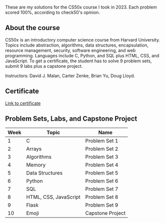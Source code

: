 These are my solutions for the CS50x course I took in 2023. Each problem scored 100%, according to check50's opinion. 

## About the course
CS50x is an introductory computer science course from Harvard University. Topics include abstraction, algorithms, data structures, encapsulation, resource management, security, software engineering, and web programming. Languages include C, Python, and SQL plus HTML, CSS, and JavaScript. To get a certificate, the student has to solve 9 problem sets, submit 9 labs plus a capstone project.

Instructors: David J. Malan, Carter Zenke, Brian Yu, Doug Lloyd.

## Certificate
[Link to certificate](https://certificates.cs50.io/6671bc59-3f97-4612-b8c2-d6aff957674d.pdf?size=letter)

## Problem Sets, Labs, and Capstone Project

| Week    | Topic | Name
| -------- | ------- | --------|
| 1 | C | Problem Set 1 |
| 2 | Arrays | Problem Set 2 |
| 3 | Algorithms | Problem Set 3 |
| 4 | Memory | Problem Set 4 |
| 5 | Data Structures | Problem Set 5 |
| 6 | Python | Problem Set 6 |
| 7 | SQL | Problem Set 7 |
| 8 | HTML, CSS, JavaScript | Problem Set 8 |
| 9 | Flask | Problem Set 9 |
| 10 | Emoji | Capstone Project |